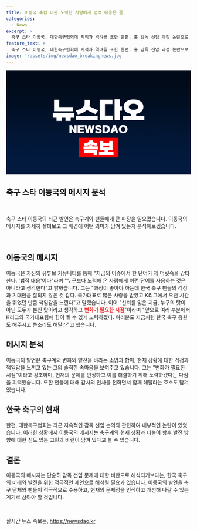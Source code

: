 ```yaml
---
title: 이동국 축협 비판 노력한 사람에게 법적 대응은 좀
categories:
  - News
excerpt: >
  축구 스타 이동국, 대한축구협회에 지적과 격려를 표한 한편, 홍 감독 선임 과정 논란으로 축구계에 파장이 일고 있음. 이동국은 변화가 필요한 시점이라며 보다 나은 K리그와 국가대표팀을 위해 힘쓸 것을 약속하고 팬들에게 응원과 솔직한 비판을 부탁하는 등 축구계의 변화를 촉구했다. 현재 축구협회의 감독 인선 과정 등에 대한 논란 또한 복잡한 상황을 낳고 있다.
feature_text: >
  축구 스타 이동국, 대한축구협회에 지적과 격려를 표한 한편, 홍 감독 선임 과정 논란으로 축구계에 파장이 일고 있음. 이동국은 변화가 필요한 시점이라며 보다 나은 K리그와 국가대표팀을 위해 힘쓸 것을 약속하고 팬들에게 응원과 솔직한 비판을 부탁하는 등 축구계의 변화를 촉구했다. 현재 축구협회의 감독 인선 과정 등에 대한 논란 또한 복잡한 상황을 낳고 있다.
image: '/assets/img/newsdao_breakingnews.jpg'
---
```


<p><img src="/assets/img/newsdao_breakingnews.jpg" alt="implanttips 속보" /></p>

<h2 data-ke-size="size26">축구 스타 이동국의 메시지 분석</h2>

<p data-ke-size="size16">&nbsp;</p>

<p>축구 스타 이동국의 최근 발언은 축구계와 팬들에게 큰 파장을 일으켰습니다. 이동국의 메시지를 자세히 살펴보고 그 배경에 어떤 의미가 담겨 있는지 분석해보겠습니다.</p>

<p data-ke-size="size16">&nbsp;</p>

<h2 data-ke-size="size26">이동국의 메시지</h2>

<p>이동국은 자신의 유튜브 커뮤니티를 통해 "지금의 이슈에서 한 단어가 제 머릿속을 강타한다. '법적 대응'이다"라며 "누구보다 노력해 온 사람에게 이런 단어를 사용하는 것은 아니라고 생각한다"고 밝혔습니다. 그는 "과정이 좋아야 하는데 한국 축구 팬들의 걱정과 기대만큼 잘되지 않은 것 같다. 국가대표로 많은 사랑을 받았고 K리그에서 오랜 시간을 뛰었던 만큼 책임감을 느낀다"고 말했습니다. 이어 "신뢰를 잃은 지금, 누구의 탓이 아닌 모두가 본인 탓이라고 생각하고 <b><span style="color: #ee2323;">변화가 필요한 시점</span></b>"이라며 "앞으로 여러 부분에서 K리그와 국가대표팀에 힘이 될 수 있게 노력하겠다. 여러분도 지금처럼 한국 축구 응원도 해주시고 쓴소리도 해달라"고 했습니다.</p>

<h2 data-ke-size="size26">메시지 분석</h2>

<p>이동국의 발언은 축구계의 변화와 발전을 바라는 소망과 함께, 현재 상황에 대한 걱정과 책임감을 느끼고 있는 그의 솔직한 속마음을 보여주고 있습니다. 그는 "변화가 필요한 시점"이라고 강조하며, 현재의 문제를 인정하고 이를 해결하기 위해 노력하겠다는 다짐을 피력했습니다. 또한 팬들에 대해 감사의 인사를 전하면서 함께 해달라는 호소도 담겨 있습니다.</p>

<h2 data-ke-size="size26">한국 축구의 현재</h2>

<p>한편, 대한축구협회는 최근 지속적인 감독 선임 논의와 관련하여 내부적인 논란이 있었습니다. 이러한 상황에서 이동국의 메시지는 축구계의 현재 상황과 더불어 향후 발전 방향에 대한 심도 있는 고민과 바램이 담겨 있다고 볼 수 있습니다.</p>

<h2 data-ke-size="size26">결론</h2>

<p>이동국의 메시지는 단순히 감독 선임 문제에 대한 비판으로 해석되기보다는, 한국 축구의 미래와 발전을 위한 적극적인 제언으로 해석될 필요가 있습니다. 이동국의 발언을 축구 단체와 팬들이 적극적으로 수용하고, 현재의 문제점을 인식하고 개선해 나갈 수 있는 계기로 삼아야 할 것입니다.</p>

<p data-ke-size="size16">&nbsp;</p>
실시간 뉴스 속보는, <a href="https://newsdao.kr" rel="dofollow">https://newsdao.kr</a>



